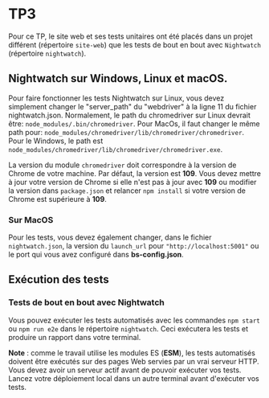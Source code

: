# TP3

Pour ce TP, le site web et ses tests unitaires ont été placés dans un projet différent (répertoire `site-web`) que les tests de bout en bout avec `Nightwatch` (répertoire `nightwatch`).

## Nightwatch sur Windows, Linux et macOS.

Pour faire fonctionner les tests Nightwatch sur Linux, vous devez simplement changer le "server_path" du "webdriver" à la ligne 11 du fichier nightwatch.json. Normalement, le path du chromedriver sur Linux devrait être: `node_modules/.bin/chromedriver`. Pour MacOs, il faut changer le même path pour: `node_modules/chromedriver/lib/chromedriver/chromedriver`. Pour le Windows, le path est `node_modules/chromedriver/lib/chromedriver/chromedriver.exe`.

La version du module `chromedriver` doit correspondre à la version de Chrome de votre machine. Par défaut, la version est **109**. Vous devez mettre à jour votre version de Chrome si elle n'est pas à jour avec **109** ou modifier la version dans `package.json` et relancer `npm install` si votre version de Chrome est supérieure à **109**.

### Sur MacOS

Pour les tests, vous devez également changer, dans le fichier `nightwatch.json`, la version du `launch_url` pour `"http://localhost:5001"` ou le port qui vous avez configuré dans **bs-config.json**.

## Exécution des tests

### Tests de bout en bout avec Nightwatch
Vous pouvez exécuter les tests automatisés avec les commandes `npm start` ou `npm run e2e` dans le répertoire `nightwatch`. Ceci exécutera les tests et produire un rapport dans votre terminal.

**Note** : comme le travail utilise les modules ES (**ESM**), les tests automatisés doivent être exécutés sur des pages Web servies par un vrai serveur HTTP. Vous devez avoir un serveur actif avant de pouvoir exécuter vos tests. Lancez votre déploiement local dans un autre terminal avant d'exécuter vos tests.